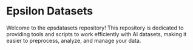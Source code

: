 # Epsilon Datasets

Welcome to the epsdatasets repository! This repository is dedicated to providing tools and scripts to work efficiently with AI datasets, making it easier to preprocess, analyze, and manage your data.
